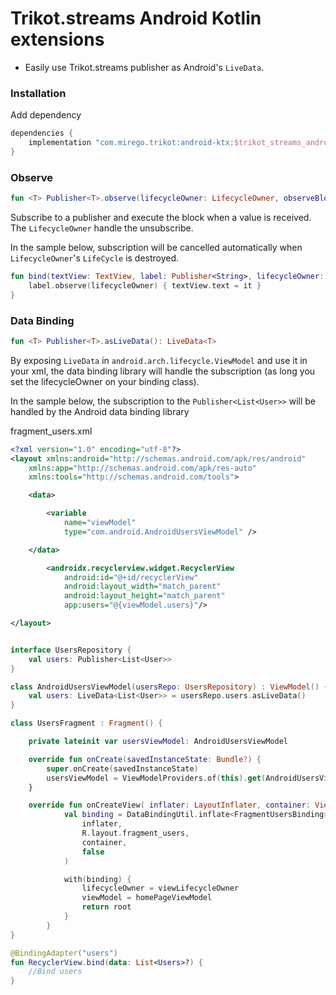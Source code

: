 # Trikot.streams Android Kotlin extensions

- Easily use Trikot.streams publisher as Android's `LiveData`.

### Installation
Add dependency
```groovy
dependencies {
    implementation "com.mirego.trikot:android-ktx:$trikot_streams_android_ktx_version"
}
```

### Observe
```kotlin
fun <T> Publisher<T>.observe(lifecycleOwner: LifecycleOwner, observeBlock: ObserveBlock<T>)
```
Subscribe to a publisher and execute the block when a value is received. The `LifecycleOwner` handle the unsubscribe.

In the sample below, subscription will be cancelled automatically when `LifecycleOwner`'s `LifeCycle` is destroyed.

```kotlin
fun bind(textView: TextView, label: Publisher<String>, lifecycleOwner: LifecycleOwner) {
    label.observe(lifecycleOwner) { textView.text = it }
}
```


### Data Binding
```kotlin
fun <T> Publisher<T>.asLiveData(): LiveData<T>
```

By exposing `LiveData` in `android.arch.lifecycle.ViewModel` and use it in your xml, the data binding library will handle the subscription (as long you set the lifecycleOwner on your binding class).

In the sample below, the subscription to the `Publisher<List<User>>` will be handled by the Android data binding library

fragment_users.xml
```xml
<?xml version="1.0" encoding="utf-8"?>
<layout xmlns:android="http://schemas.android.com/apk/res/android"
    xmlns:app="http://schemas.android.com/apk/res-auto"
    xmlns:tools="http://schemas.android.com/tools">

    <data>

        <variable
            name="viewModel"
            type="com.android.AndroidUsersViewModel" />

    </data>

        <androidx.recyclerview.widget.RecyclerView
            android:id="@+id/recyclerView"
            android:layout_width="match_parent"
            android:layout_height="match_parent"
            app:users="@{viewModel.users}"/>

</layout>

```


```kotlin

interface UsersRepository {
    val users: Publisher<List<User>>
}

class AndroidUsersViewModel(usersRepo: UsersRepository) : ViewModel() {
    val users: LiveData<List<User>> = usersRepo.users.asLiveData()
}

class UsersFragment : Fragment() {

    private lateinit var usersViewModel: AndroidUsersViewModel

    override fun onCreate(savedInstanceState: Bundle?) {
        super.onCreate(savedInstanceState)
        usersViewModel = ViewModelProviders.of(this).get(AndroidUsersViewModel::class.java)
    }

    override fun onCreateView( inflater: LayoutInflater, container: ViewGroup?, savedInstanceState: Bundle?): View? {
            val binding = DataBindingUtil.inflate<FragmentUsersBinding>(
                inflater,
                R.layout.fragment_users,
                container,
                false
            )

            with(binding) {
                lifecycleOwner = viewLifecycleOwner
                viewModel = homePageViewModel
                return root
            }
        }
}

@BindingAdapter("users")
fun RecyclerView.bind(data: List<Users>?) {
    //Bind users
}
```
